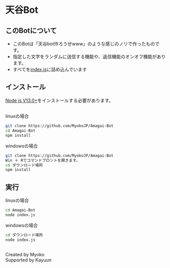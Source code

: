 # 天谷Bot
## このBotについて
- このBotは「天谷bot作ろうぜwww」のような感じのノリで作ったものです。
- 指定した文字をランダムに送信する機能や、返信機能のオンオフ機能があります。
- すべてを[index.js](https://github.com/MyokoJP/Amagai-Bot/blob/main/index.js)に詰め込んでいます

## インストール
[Node js V13.0+](https://nodejs.org/)をインストールする必要があります。
##
linuxの場合
``````bash
git clone https://github.com/MyokoJP/Amagai-Bot
cd Amagai-Bot
npm install
``````
windowsの場合
``````bash
git clone https://github.com/MyokoJP/Amagai-Bot
Win ＋ Rでコマンドプロントを開きます。
cd ダウンロード場所
npm install
``````

## 実行
linuxの場合
``````bash
cd Amagai-Bot
node index.js
``````
windowsの場合
``````bash
cd ダウンロード場所
node index.js
``````
##
Created by Myoko<br/>
Supported by Kayuun

